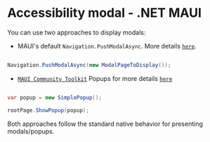 # Accessibility modal - .NET MAUI

You can use two approaches to display modals:

- MAUI's default `Navigation.PushModalAsync`. More details [`here`](https://learn.microsoft.com/en-us/dotnet/maui/user-interface/pages/navigationpage#push-pages-to-the-modal-stack).

```csharp

Navigation.PushModalAsync(new ModalPageToDisplay());

```

- [`MAUI Community Toolkit`](https://learn.microsoft.com/en-us/dotnet/communitytoolkit/maui/") Popups for more details [`here`](https://learn.microsoft.com/en-us/dotnet/communitytoolkit/maui/views/popup)

```csharp

var popup = new SimplePopup();

rootPage.ShowPopup(popup);

```

Both approaches follow the standard native behavior for presenting modals/popups.
